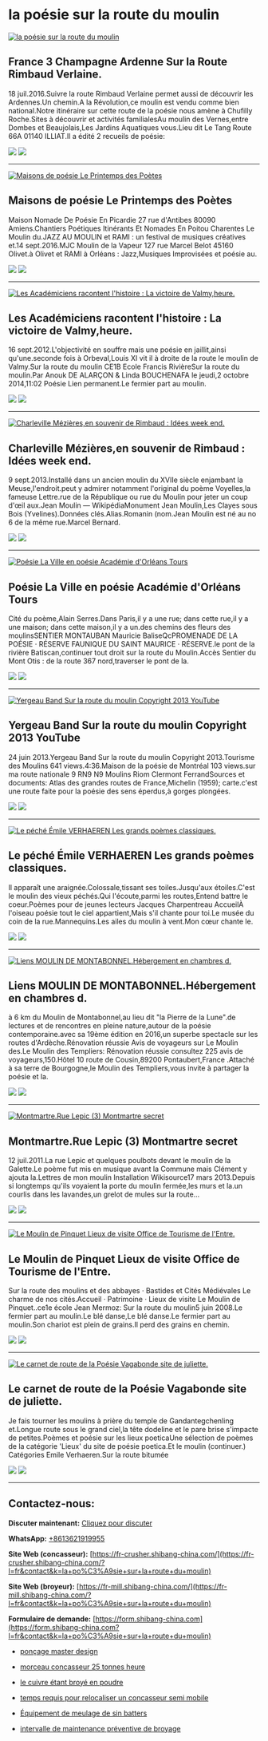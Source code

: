 # la poésie sur la route du moulin

<a href="https://swt.shibang-china.com/?l=fr&img&k=la+po%C3%A9sie+sur+la+route+du+moulin" target="_blank">![la poésie sur la route du moulin](http://static.shibang-china.com/all-800x300/813.jpg)</a>

## France 3 Champagne Ardenne Sur la Route Rimbaud Verlaine.
18 juil.2016.Suivre la route Rimbaud Verlaine permet aussi de découvrir les Ardennes.Un chemin.A la Révolution,ce moulin est vendu comme bien national.Notre itinéraire sur cette route de la poésie nous amène à Chufilly Roche.Sites à découvrir et activités familialesAu moulin des Vernes,entre Dombes et Beaujolais,Les Jardins Aquatiques vous.Lieu dit Le Tang Route 66A 01140 ILLIAT.Il a édité 2 recueils de poésie:


<a href="https://whatsapp.shibangsoft.com/WhatsApp.php" target="_blank" title="WhatsApp">![](http://static.shibang-china.com/icon/whatsapp.png)</a> <a href="https://swt.shibang-china.com/?l=fr&icon&k=la+po%C3%A9sie+sur+la+route+du+moulin" target="_blank">![](http://static.shibang-china.com/icon/chat-fr.png)</a>

---

<a href="https://swt.shibang-china.com/?l=fr&img&k=la+po%C3%A9sie+sur+la+route+du+moulin" target="_blank">![Maisons de poésie Le Printemps des Poètes](http://static.shibang-china.com/all-800x300/337.jpg)</a>

## Maisons de poésie Le Printemps des Poètes
Maison Nomade De Poésie En Picardie 27 rue d&#39;Antibes 80090 Amiens.Chantiers Poétiques Itinérants Et Nomades En Poitou Charentes Le Moulin du.JAZZ AU MOULIN et RAMI : un festival de musiques créatives et.14 sept.2016.MJC Moulin de la Vapeur 127 rue Marcel Belot 45160 Olivet.à Olivet et RAMI à Orléans : Jazz,Musiques Improvisées et poésie au.


<a href="https://whatsapp.shibangsoft.com/WhatsApp.php" target="_blank" title="WhatsApp">![](http://static.shibang-china.com/icon/whatsapp.png)</a> <a href="https://swt.shibang-china.com/?l=fr&icon&k=la+po%C3%A9sie+sur+la+route+du+moulin" target="_blank">![](http://static.shibang-china.com/icon/chat-fr.png)</a>

---

<a href="https://swt.shibang-china.com/?l=fr&img&k=la+po%C3%A9sie+sur+la+route+du+moulin" target="_blank">![Les Académiciens racontent l&#39;histoire : La victoire de Valmy,heure.](http://static.shibang-china.com/all-800x300/1346.jpg)</a>

## Les Académiciens racontent l&#39;histoire : La victoire de Valmy,heure.
16 sept.2012.L&#39;objectivité en souffre mais une poésie en jaillit,ainsi qu&#39;une.seconde fois à Orbeval,Louis XI vit il à droite de la route le moulin de Valmy.Sur la route du moulin CE1B Ecole Francis RivièreSur la route du moulin.Par Anouk DE ALARÇON &amp; Linda BOUCHENAFA le jeudi,2 octobre 2014,11:02 Poésie Lien permanent.Le fermier part au moulin.


<a href="https://whatsapp.shibangsoft.com/WhatsApp.php" target="_blank" title="WhatsApp">![](http://static.shibang-china.com/icon/whatsapp.png)</a> <a href="https://swt.shibang-china.com/?l=fr&icon&k=la+po%C3%A9sie+sur+la+route+du+moulin" target="_blank">![](http://static.shibang-china.com/icon/chat-fr.png)</a>

---

<a href="https://swt.shibang-china.com/?l=fr&img&k=la+po%C3%A9sie+sur+la+route+du+moulin" target="_blank">![Charleville Mézières,en souvenir de Rimbaud : Idées week end.](http://static.shibang-china.com/all-800x300/30.jpg)</a>

## Charleville Mézières,en souvenir de Rimbaud : Idées week end.
9 sept.2013.Installé dans un ancien moulin du XVIIe siècle enjambant la Meuse,l&#39;endroit.peut y admirer notamment l&#39;original du poème Voyelles,la fameuse Lettre.rue de la République ou rue du Moulin pour jeter un coup d&#39;œil aux.Jean Moulin — WikipédiaMonument Jean Moulin,Les Clayes sous Bois (Yvelines).Données clés.Alias.Romanin (nom.Jean Moulin est né au no 6 de la même rue.Marcel Bernard.


<a href="https://whatsapp.shibangsoft.com/WhatsApp.php" target="_blank" title="WhatsApp">![](http://static.shibang-china.com/icon/whatsapp.png)</a> <a href="https://swt.shibang-china.com/?l=fr&icon&k=la+po%C3%A9sie+sur+la+route+du+moulin" target="_blank">![](http://static.shibang-china.com/icon/chat-fr.png)</a>

---

<a href="https://swt.shibang-china.com/?l=fr&img&k=la+po%C3%A9sie+sur+la+route+du+moulin" target="_blank">![Poésie La Ville en poésie Académie d&#39;Orléans Tours](http://static.shibang-china.com/all-800x300/994.jpg)</a>

## Poésie La Ville en poésie Académie d&#39;Orléans Tours
Cité du poème,Alain Serres.Dans Paris,il y a une rue; dans cette rue,il y a une maison; dans cette maison,il y a un.des chemins des fleurs des moulinsSENTIER MONTAUBAN Mauricie BaliseQcPROMENADE DE LA POÉSIE &middot; RÉSERVE FAUNIQUE DU SAINT MAURICE &middot; RÉSERVE.le pont de la rivière Batiscan,continuer tout droit sur la route du Moulin.Accès Sentier du Mont Otis : de la route 367 nord,traverser le pont de la.


<a href="https://whatsapp.shibangsoft.com/WhatsApp.php" target="_blank" title="WhatsApp">![](http://static.shibang-china.com/icon/whatsapp.png)</a> <a href="https://swt.shibang-china.com/?l=fr&icon&k=la+po%C3%A9sie+sur+la+route+du+moulin" target="_blank">![](http://static.shibang-china.com/icon/chat-fr.png)</a>

---

<a href="https://swt.shibang-china.com/?l=fr&img&k=la+po%C3%A9sie+sur+la+route+du+moulin" target="_blank">![Yergeau Band Sur la route du moulin Copyright 2013 YouTube](http://static.shibang-china.com/all-800x300/448.jpg)</a>

## Yergeau Band Sur la route du moulin Copyright 2013 YouTube
24 juin 2013.Yergeau Band Sur la route du moulin Copyright 2013.Tourisme des Moulins 641 views.4:36.Maison de la poésie de Montréal 103 views.sur ma route nationale 9 RN9 N9 Moulins Riom Clermont FerrandSources et documents: Atlas des grandes routes de France,Michelin (1959); carte.c&#39;est une route faite pour la poésie des sens éperdus,à gorges plongées.


<a href="https://whatsapp.shibangsoft.com/WhatsApp.php" target="_blank" title="WhatsApp">![](http://static.shibang-china.com/icon/whatsapp.png)</a> <a href="https://swt.shibang-china.com/?l=fr&icon&k=la+po%C3%A9sie+sur+la+route+du+moulin" target="_blank">![](http://static.shibang-china.com/icon/chat-fr.png)</a>

---

<a href="https://swt.shibang-china.com/?l=fr&img&k=la+po%C3%A9sie+sur+la+route+du+moulin" target="_blank">![Le péché Émile VERHAEREN Les grands poèmes classiques.](http://static.shibang-china.com/all-800x300/123.jpg)</a>

## Le péché Émile VERHAEREN Les grands poèmes classiques.
Il apparaît une araignée.Colossale,tissant ses toiles.Jusqu&#39;aux étoiles.C&#39;est le moulin des vieux péchés.Qui l&#39;écoute,parmi les routes,Entend battre le coeur.Poèmes pour de jeunes lecteurs Jacques Charpentreau AccueilÀ l&#39;oiseau poésie tout le ciel appartient,Mais s&#39;il chante pour toi.Le musée du coin de la rue.Mannequins.Les ailes du moulin à vent.Mon cœur chante le.


<a href="https://whatsapp.shibangsoft.com/WhatsApp.php" target="_blank" title="WhatsApp">![](http://static.shibang-china.com/icon/whatsapp.png)</a> <a href="https://swt.shibang-china.com/?l=fr&icon&k=la+po%C3%A9sie+sur+la+route+du+moulin" target="_blank">![](http://static.shibang-china.com/icon/chat-fr.png)</a>

---

<a href="https://swt.shibang-china.com/?l=fr&img&k=la+po%C3%A9sie+sur+la+route+du+moulin" target="_blank">![Liens MOULIN DE MONTABONNEL.Hébergement en chambres d.](http://static.shibang-china.com/all-800x300/1452.jpg)</a>

## Liens MOULIN DE MONTABONNEL.Hébergement en chambres d.
à 6 km du Moulin de Montabonnel,au lieu dit &quot;la Pierre de la Lune&quot;.de lectures et de rencontres en pleine nature,autour de la poésie contemporaine.avec sa 19ème édition en 2016,un superbe spectacle sur les routes d&#39;Ardèche.Rénovation réussie Avis de voyageurs sur Le Moulin des.Le Moulin des Templiers: Rénovation réussie consultez 225 avis de voyageurs,150.Hôtel 10 route de Cousin,89200 Pontaubert,France .Attaché à sa terre de Bourgogne,le Moulin des Templiers,vous invite à partager la poésie et la.


<a href="https://whatsapp.shibangsoft.com/WhatsApp.php" target="_blank" title="WhatsApp">![](http://static.shibang-china.com/icon/whatsapp.png)</a> <a href="https://swt.shibang-china.com/?l=fr&icon&k=la+po%C3%A9sie+sur+la+route+du+moulin" target="_blank">![](http://static.shibang-china.com/icon/chat-fr.png)</a>

---

<a href="https://swt.shibang-china.com/?l=fr&img&k=la+po%C3%A9sie+sur+la+route+du+moulin" target="_blank">![Montmartre.Rue Lepic (3) Montmartre secret](http://static.shibang-china.com/all-800x300/22.jpg)</a>

## Montmartre.Rue Lepic (3) Montmartre secret
12 juil.2011.La rue Lepic et quelques poulbots devant le moulin de la Galette.Le poème fut mis en musique avant la Commune mais Clément y ajouta la.Lettres de mon moulin Installation Wikisource17 mars 2013.Depuis si longtemps qu&#39;ils voyaient la porte du moulin fermée,les murs et la.un courlis dans les lavandes,un grelot de mules sur la route…


<a href="https://whatsapp.shibangsoft.com/WhatsApp.php" target="_blank" title="WhatsApp">![](http://static.shibang-china.com/icon/whatsapp.png)</a> <a href="https://swt.shibang-china.com/?l=fr&icon&k=la+po%C3%A9sie+sur+la+route+du+moulin" target="_blank">![](http://static.shibang-china.com/icon/chat-fr.png)</a>

---

<a href="https://swt.shibang-china.com/?l=fr&img&k=la+po%C3%A9sie+sur+la+route+du+moulin" target="_blank">![Le Moulin de Pinquet Lieux de visite Office de Tourisme de l&#39;Entre.](http://static.shibang-china.com/all-800x300/107.jpg)</a>

## Le Moulin de Pinquet Lieux de visite Office de Tourisme de l&#39;Entre.
Sur la route des moulins et des abbayes &middot; Bastides et Cités Médiévales Le charme de nos cités.Accueil &middot; Patrimoine &middot; Lieux de visite Le Moulin de Pinquet..ce1e école Jean Mermoz: Sur la route du moulin5 juin 2008.Le fermier part au moulin.Le blé danse,Le blé danse.Le fermier part au moulin.Son chariot est plein de grains.Il perd des grains en chemin.


<a href="https://whatsapp.shibangsoft.com/WhatsApp.php" target="_blank" title="WhatsApp">![](http://static.shibang-china.com/icon/whatsapp.png)</a> <a href="https://swt.shibang-china.com/?l=fr&icon&k=la+po%C3%A9sie+sur+la+route+du+moulin" target="_blank">![](http://static.shibang-china.com/icon/chat-fr.png)</a>

---

<a href="https://swt.shibang-china.com/?l=fr&img&k=la+po%C3%A9sie+sur+la+route+du+moulin" target="_blank">![Le carnet de route de la Poésie Vagabonde site de juliette.](http://static.shibang-china.com/all-800x300/555.jpg)</a>

## Le carnet de route de la Poésie Vagabonde site de juliette.
Je fais tourner les moulins à prière du temple de Gandantegchenling et.Longue route sous le grand ciel,la tête dodeline et le pare brise s&#39;impacte de petites.Poèmes et poésie sur les lieux poeticaUne sélection de poèmes de la catégorie &#39;Lieux&#39; du site de poésie poetica.Et le moulin (continuer.) Catégories Emile Verhaeren.Sur la route bitumée


<a href="https://whatsapp.shibangsoft.com/WhatsApp.php" target="_blank" title="WhatsApp">![](http://static.shibang-china.com/icon/whatsapp.png)</a> <a href="https://swt.shibang-china.com/?l=fr&icon&k=la+po%C3%A9sie+sur+la+route+du+moulin" target="_blank">![](http://static.shibang-china.com/icon/chat-fr.png)</a>

---
## Contactez-nous:

**Discuter maintenant:** [Cliquez pour discuter](https://swt.shibang-china.com?l=fr&contact&k=la+po%C3%A9sie+sur+la+route+du+moulin)

**WhatsApp:**  [+8613621919955](https://whatsapp.shibangsoft.com/WhatsApp.php)

**Site Web (concasseur):** [https://fr-crusher.shibang-china.com/](https://fr-crusher.shibang-china.com/?l=fr&contact&k=la+po%C3%A9sie+sur+la+route+du+moulin)

**Site Web (broyeur):** [https://fr-mill.shibang-china.com/](https://fr-mill.shibang-china.com/?l=fr&contact&k=la+po%C3%A9sie+sur+la+route+du+moulin)

**Formulaire de demande:** [https://form.shibang-china.com](https://form.shibang-china.com?l=fr&contact&k=la+po%C3%A9sie+sur+la+route+du+moulin)

* [ponçage master design](../46/pon%C3%A7age%20master%20design.md)

* [morceau concasseur 25 tonnes heure](../41/morceau%20concasseur%2025%20tonnes%20heure.md)

* [le cuivre étant broyé en poudre](../48/le%20cuivre%20%C3%A9tant%20broy%C3%A9%20en%20poudre.md)

* [temps requis pour relocaliser un concasseur semi mobile](../46/temps%20requis%20pour%20relocaliser%20un%20concasseur%20semi%20mobile.md)

* [Équipement de meulage de sin batters](../48/%C3%89quipement%20de%20meulage%20de%20sin%20batters.md)

* [intervalle de maintenance préventive de broyage](../53/intervalle%20de%20maintenance%20pr%C3%A9ventive%20de%20broyage.md)